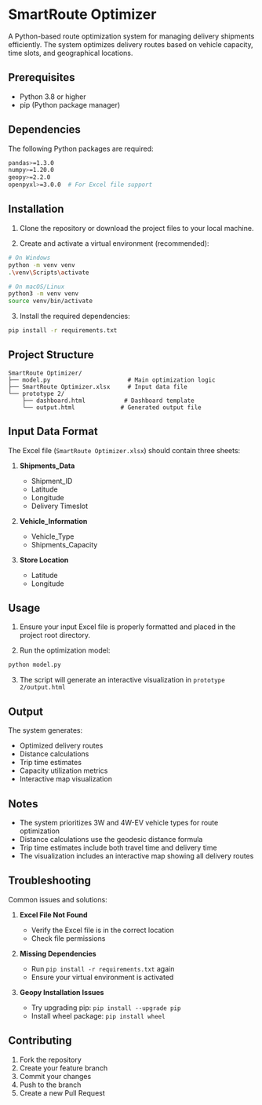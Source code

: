 # SmartRoute Optimizer

A Python-based route optimization system for managing delivery shipments efficiently. The system optimizes delivery routes based on vehicle capacity, time slots, and geographical locations.

## Prerequisites

- Python 3.8 or higher
- pip (Python package manager)

## Dependencies

The following Python packages are required:

```bash
pandas>=1.3.0
numpy>=1.20.0
geopy>=2.2.0
openpyxl>=3.0.0  # For Excel file support
```

## Installation

1. Clone the repository or download the project files to your local machine.

2. Create and activate a virtual environment (recommended):
```bash
# On Windows
python -m venv venv
.\venv\Scripts\activate

# On macOS/Linux
python3 -m venv venv
source venv/bin/activate
```

3. Install the required dependencies:
```bash
pip install -r requirements.txt
```

## Project Structure

```
SmartRoute Optimizer/
├── model.py                      # Main optimization logic
├── SmartRoute Optimizer.xlsx     # Input data file
└── prototype 2/
    ├── dashboard.html           # Dashboard template
    └── output.html             # Generated output file
```

## Input Data Format

The Excel file (`SmartRoute Optimizer.xlsx`) should contain three sheets:

1. **Shipments_Data**
   - Shipment_ID
   - Latitude
   - Longitude
   - Delivery Timeslot

2. **Vehicle_Information**
   - Vehicle_Type
   - Shipments_Capacity

3. **Store Location**
   - Latitude
   - Longitude

## Usage

1. Ensure your input Excel file is properly formatted and placed in the project root directory.

2. Run the optimization model:
```bash
python model.py
```

3. The script will generate an interactive visualization in `prototype 2/output.html`

## Output

The system generates:
- Optimized delivery routes
- Distance calculations
- Trip time estimates
- Capacity utilization metrics
- Interactive map visualization

## Notes

- The system prioritizes 3W and 4W-EV vehicle types for route optimization
- Distance calculations use the geodesic distance formula
- Trip time estimates include both travel time and delivery time
- The visualization includes an interactive map showing all delivery routes

## Troubleshooting

Common issues and solutions:

1. **Excel File Not Found**
   - Verify the Excel file is in the correct location
   - Check file permissions

2. **Missing Dependencies**
   - Run `pip install -r requirements.txt` again
   - Ensure your virtual environment is activated

3. **Geopy Installation Issues**
   - Try upgrading pip: `pip install --upgrade pip`
   - Install wheel package: `pip install wheel`

## Contributing

1. Fork the repository
2. Create your feature branch
3. Commit your changes
4. Push to the branch
5. Create a new Pull Request
